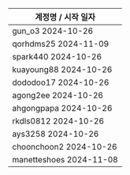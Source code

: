 | 계정명 / 시작 일자|
|--------|
| gun_o3 2024-10-26 |
| qorhdms25 2024-11-09 |
| spark440 2024-10-26 |
| kuayoung88 2024-10-26 |
| dododoo17 2024-10-26 |
| agong2ee 2024-10-26 |
| ahgongpapa 2024-10-26 |
| rkdls0812 2024-10-26 |
| ays3258 2024-10-26 |
| choonchoon2 2024-10-26 |
| manetteshoes 2024-11-08 |
